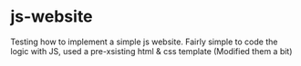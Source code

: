 # js-website
 Testing how to implement a simple js website. Fairly simple to code the logic with JS, used a pre-xsisting html & css template (Modified them a bit)